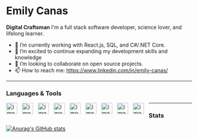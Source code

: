 <h1> Emily Canas </h1>

**Digital Craftsman**
I'm  a full stack software developer, science lover, and lifelong learner.


- 🔭 I’m currently working with React.js, SQL, and C#/.NET Core.
- 🌱 I’m excited to continue expanding my development skills and knowledge
- 👯 I’m looking to collaborate on open source projects.
- 📫 How to reach me: https://www.linkedin.com/in/emily-canas/

---
### Languages & Tools
<img align="left" alt="img" width="30px" style="padding-right:10px;" src="https://cdn.jsdelivr.net/gh/devicons/devicon/icons/react/react-original.svg" />
<img align="left" alt="img" width="30px" style="padding-right:10px;" src="https://cdn.jsdelivr.net/gh/devicons/devicon/icons/microsoftsqlserver/microsoftsqlserver-plain.svg" />
<img align="left" alt="img" width="30px" style="padding-right:10px;" src="https://cdn.jsdelivr.net/gh/devicons/devicon/icons/csharp/csharp-original.svg" />
<img align="left" alt="img" width="30px" style="padding-right:10px;" src="https://cdn.jsdelivr.net/gh/devicons/devicon/icons/dotnetcore/dotnetcore-original.svg" />       
<img align="left" alt="img" width="30px" style="padding-right:10px;" src="https://cdn.jsdelivr.net/gh/devicons/devicon/icons/css3/css3-original-wordmark.svg" />      
<img align="left" alt="img" width="30px" style="padding-right:10px;" src="https://cdn.jsdelivr.net/gh/devicons/devicon/icons/html5/html5-original-wordmark.svg" />
<img align="left" alt="img" width="30px" style="padding-right:10px;" src="https://cdn.jsdelivr.net/gh/devicons/devicon/icons/yarn/yarn-original.svg" />
<img align="left" alt="img" width="30px" style="padding-right:10px;" src="https://cdn.jsdelivr.net/gh/devicons/devicon/icons/javascript/javascript-original.svg" />
<img align="left" alt="img" width="30px" style="padding-right:10px;" src="https://cdn.jsdelivr.net/gh/devicons/devicon/icons/github/github-original-wordmark.svg" />

---
### Stats
[![Anurag's GitHub stats](https://github-readme-stats.vercel.app/api?username=emilycanas)](https://github.com/anuraghazra/github-readme-stats)
          
          
 



